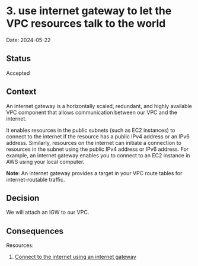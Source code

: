 # 3. use internet gateway to let the VPC resources talk to the world

Date: 2024-05-22

## Status

Accepted

## Context

An internet gateway is a horizontally scaled, redundant, and highly available VPC component that allows communication between our VPC and the internet.

It enables resources in the public subnets (such as EC2 instances) to connect to the internet if the resource has a public IPv4 address or an IPv6 address. Similarly, resources on the internet can initiate a connection to resources in the subnet using the public IPv4 address or IPv6 address. For example, an internet gateway enables you to connect to an EC2 instance in AWS using your local computer.

**Note**: An internet gateway provides a target in your VPC route tables for internet-routable traffic.

## Decision

We will attach an IGW to our VPC.

## Consequences

Resources:
1. [Connect to the internet using an internet gateway](https://docs.aws.amazon.com/vpc/latest/userguide/VPC_Internet_Gateway.html)